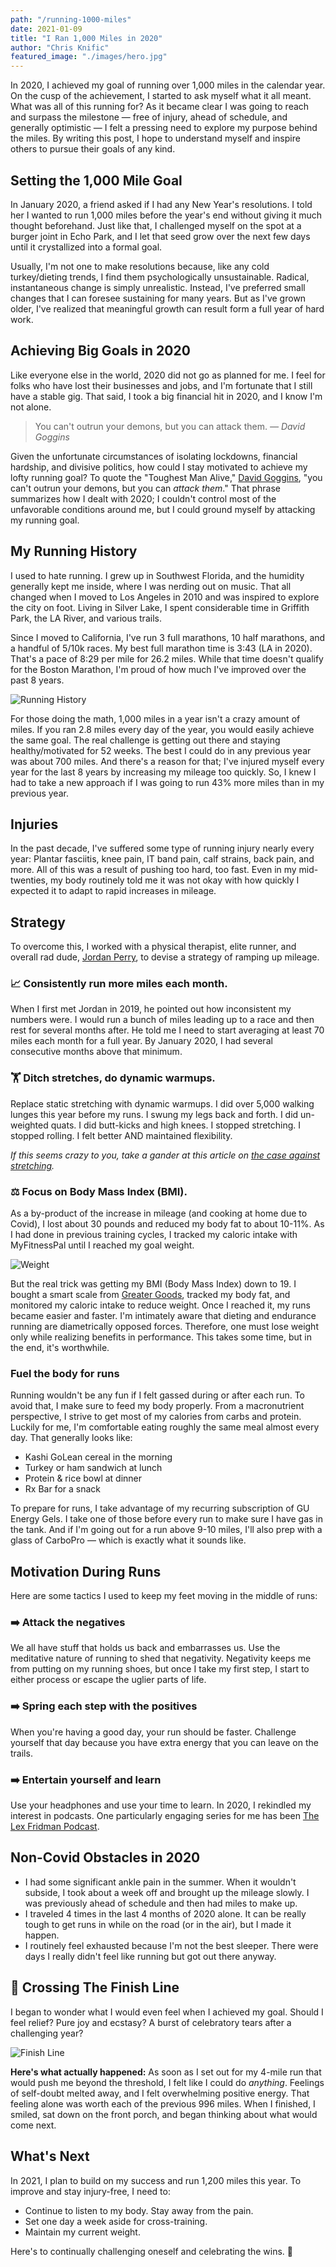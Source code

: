 ```yaml
---
path: "/running-1000-miles"
date: 2021-01-09
title: "I Ran 1,000 Miles in 2020"
author: "Chris Knific"
featured_image: "./images/hero.jpg"
---
```

In 2020, I achieved my goal of running over 1,000 miles in the calendar year. On the cusp of the achievement, I started to ask myself what it all meant. What was all of this running for? As it became clear I was going to reach and surpass the milestone &#8212; free of injury, ahead of schedule, and generally optimistic &#8212; I felt a pressing need to explore my purpose behind the miles. By writing this post, I hope to understand myself and inspire others to pursue their goals of any kind.

## Setting the 1,000 Mile Goal
In January 2020, a friend asked if I had any New Year's resolutions. I told her I wanted to run 1,000 miles before the year's end without giving it much thought beforehand. Just like that, I challenged myself on the spot at a burger joint in Echo Park, and I let that seed grow over the next few days until it crystallized into a formal goal.

Usually, I'm not one to make resolutions because, like any cold turkey/dieting trends, I find them psychologically unsustainable. Radical, instantaneous change is simply unrealistic. Instead, I've preferred small changes that I can foresee sustaining for many years. But as I've grown older, I've realized that meaningful growth can result form a full year of hard work.

## Achieving Big Goals in 2020
Like everyone else in the world, 2020 did not go as planned for me. I feel for folks who have lost their businesses and jobs, and I'm fortunate that I still have a stable gig. That said, I took a big financial hit in 2020, and I know I'm not alone.

> You can't outrun your demons, but you can attack them.
> <cite>&#8212; David Goggins</cite>

Given the unfortunate circumstances of isolating lockdowns, financial hardship, and divisive politics, how could I stay motivated to achieve my lofty running goal? To quote the "Toughest Man Alive," [David Goggins](https://www.instagram.com/davidgoggins/), "you can't outrun your demons, but you can _attack them_." That phrase summarizes how I dealt with 2020; I couldn't control most of the unfavorable conditions around me, but I could ground myself by attacking my running goal.

## My Running History
I used to hate running. I grew up in Southwest Florida, and the humidity generally kept me inside, where I was nerding out on music. That all changed when I moved to Los Angeles in 2010 and was inspired to explore the city on foot. Living in Silver Lake, I spent considerable time in Griffith Park, the LA River, and various trails.

Since I moved to California, I've run 3 full marathons, 10 half marathons, and a handful of 5/10k races. My best full marathon time is 3:43 (LA in 2020). That's a pace of 8:29 per mile for 26.2 miles. While that time doesn't qualify for the Boston Marathon, I'm proud of how much I've improved over the past 8 years.

![Running History](./images/miles-per-year.png)

For those doing the math, 1,000 miles in a year isn't a crazy amount of miles. If you ran 2.8 miles every day of the year, you would easily achieve the same goal. The real challenge is getting out there and staying healthy/motivated for 52 weeks. The best I could do in any previous year was about 700 miles. And there's a reason for that; I've injured myself every year for the last 8 years by increasing my mileage too quickly. So, I knew I had to take a new approach if I was going to run 43% more miles than in my previous year.

## Injuries
In the past decade, I've suffered some type of running injury nearly every year: Plantar fasciitis, knee pain, IT band pain, calf strains, back pain, and more. All of this was a result of pushing too hard, too fast. Even in my mid-twenties, my body routinely told me it was not okay with how quickly I expected it to adapt to rapid increases in mileage.

## Strategy
To overcome this, I worked with a physical therapist, elite runner, and overall rad dude, [Jordan Perry](https://www.fitrightphysicaltherapy.com/), to devise a strategy of ramping up mileage.

### 📈 Consistently run more miles each month.
When I first met Jordan in 2019, he pointed out how inconsistent my numbers were. I would run a bunch of miles leading up to a race and then rest for several months after. He told me I need to start averaging at least 70 miles each month for a full year. By January 2020, I had several consecutive months above that minimum.

### 🏋 Ditch stretches, do dynamic warmups.
Replace static stretching with dynamic warmups. I did over 5,000 walking lunges this year before my runs. I swung my legs back and forth. I did un-weighted quats. I did butt-kicks and high knees. I stopped stretching. I stopped rolling. I felt better AND maintained flexibility.

_If this seems crazy to you, take a gander at this article on [the case against stretching](https://www.outsideonline.com/2408467/case-against-stretching-flexibility-research)._

### ⚖️ Focus on Body Mass Index (BMI).
As a by-product of the increase in mileage (and cooking at home due to Covid), I lost about 30 pounds and reduced my body fat to about 10-11%. As I had done in previous training cycles, I tracked my caloric intake with MyFitnessPal until I reached my goal weight.

![Weight](./images/weight.png)

But the real trick was getting my BMI (Body Mass Index) down to 19. I bought a smart scale from [Greater Goods](https://greatergoods.com/), tracked my body fat, and monitored my caloric intake to reduce weight. Once I reached it, my runs became easier and faster. I'm intimately aware that dieting and endurance running are diametrically opposed forces. Therefore, one must lose weight only while realizing benefits in performance. This takes some time, but in the end, it's worthwhile.

### Fuel the body for runs
Running wouldn't be any fun if I felt gassed during or after each run. To avoid that, I make sure to feed my body properly. From a macronutrient perspective, I strive to get most of my calories from carbs and protein. Luckily for me, I'm comfortable eating roughly the same meal almost every day. That generally looks like:
- Kashi GoLean cereal in the morning
- Turkey or ham sandwich at lunch
- Protein & rice bowl at dinner
- Rx Bar for a snack

To prepare for runs, I take advantage of my recurring subscription of GU Energy Gels. I take one of those before every run to make sure I have gas in the tank. And if I'm going out for a run above 9-10 miles, I'll also prep with a glass of CarboPro &#8212; which is exactly what it sounds like.

## Motivation During Runs
Here are some tactics I used to keep my feet moving in the middle of runs:

### ➡️ Attack the negatives
We all have stuff that holds us back and embarrasses us. Use the meditative nature of running to shed that negativity. Negativity keeps me from putting on my running shoes, but once I take my first step, I start to either process or escape the uglier parts of life.

### ➡️ Spring each step with the positives
When you're having a good day, your run should be faster. Challenge yourself that day because you have extra energy that you can leave on the trails.

### ➡️ Entertain yourself and learn
Use your headphones and use your time to learn. In 2020, I rekindled my interest in podcasts. One particularly engaging series for me has been [The Lex Fridman Podcast](https://lexfridman.com/podcast/).

## Non-Covid Obstacles in 2020
- I had some significant ankle pain in the summer. When it wouldn't subside, I took about a week off and brought up the mileage slowly. I was previously ahead of schedule and then had miles to make up.
- I traveled 4 times in the last 4 months of 2020 alone. It can be really tough to get runs in while on the road (or in the air), but I made it happen.
- I routinely feel exhausted because I'm not the best sleeper. There were days I really didn't feel like running but got out there anyway.

## 🏁 Crossing The Finish Line
I began to wonder what I would even feel when I achieved my goal. Should I feel relief? Pure joy and ecstasy? A burst of celebratory tears after a challenging year?


![Finish Line](./images/finish-line.jpg)

**Here's what actually happened:** As soon as I set out for my 4-mile run that would push me beyond the threshold, I felt like I could do _anything_. Feelings of self-doubt melted away, and I felt overwhelming positive energy. That feeling alone was worth each of the previous 996 miles. When I finished, I smiled, sat down on the front porch, and began thinking about what would come next.

## What's Next
In 2021, I plan to build on my success and run 1,200 miles this year. To improve and stay injury-free, I need to:
- Continue to listen to my body. Stay away from the pain.
- Set one day a week aside for cross-training.
- Maintain my current weight.

Here's to continually challenging oneself and celebrating the wins. 🍻
